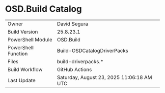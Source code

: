 ﻿# OSD.Build Catalog

| | |
|-|-|
| Owner | David Segura |
| Build Version | 25.8.23.1 |
| PowerShell Module | OSD.Build |
| PowerShell Function | Build-OSDCatalogDriverPacks |
| Files | build-driverpacks.* |
| Build Workflow | GitHub Actions |
| Last Update | Saturday, August 23, 2025 11:06:18 AM UTC |

